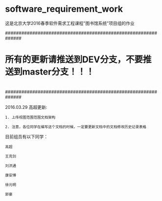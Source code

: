 # software_requirement_work
这是北京大学2016春季软件需求工程课程"图书馆系统"项目组的作业

 ##############################################################
 #                                                            #
 # 所有的更新请推送到DEV分支，不要推送到master分支！！！      #
 #                                                            #
 ##############################################################

2016.03.29 高超更新:

	1. 上传视图范围范围文档架构
	
	2. 注意，各位同学在编写这个文档的时候，一定要更新文档中的文档修改历史记录表格

目前组员有以下同学：

	高超

	王克剑

	刘洪通

	康安博

	徐元明

	郭豪
